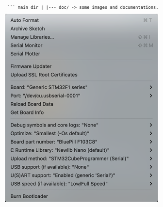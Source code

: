 <pre> ``` main dir | |--- doc/ -> some images and documentations. | |--- interface/ -> python interface to display potentiometer value | |--- librairies/ -> Arduino IDE libraries for master and slave | |--- master/ -> Bluepill implementation for master | |--- slave/ -> Bluepill implementation for slave ``` </pre>

![Board](https://github.com/tetelie/canopen-stm32duino/blob/main/doc/board.png)
